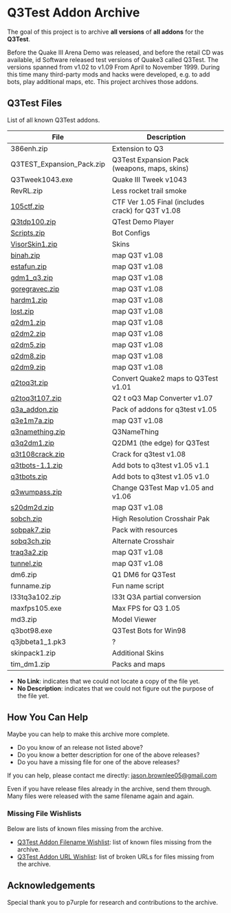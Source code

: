 # Q3Test Addon Archive

The goal of this project is to archive **all versions** of **all addons** for the **Q3Test**.

Before the Quake III Arena Demo was released, and before the retail CD was available, id Software released test versions of Quake3 called Q3Test. The versions spanned from v1.02 to v1.09 From April to November 1999. During this time many third-party mods and hacks were developed, e.g. to add bots, play additional maps, etc. This project archives those addons.

## Q3Test Files

List of all known Q3Test addons.

File | Description
--- | ---
386enh.zip | Extension to Q3
Q3TEST_Expansion_Pack.zip | Q3Test Expansion Pack (weapons, maps, skins)
Q3Tweek1043.exe | Quake III Tweek v1043
RevRL.zip | Less rocket trail smoke
[105ctf.zip](bin/105ctf.zip) | CTF Ver 1.05 Final (includes crack) for Q3T v1.08
[Q3tdp100.zip](bin/Q3tdp100.zip) | QTest Demo Player
[Scripts.zip](bin/Scripts.zip) | Bot Configs
[VisorSkin1.zip](bin/VisorSkin1.zip) | Skins
[binah.zip](bin/binah.zip) | map Q3T v1.08
[estafun.zip](bin/estafun.zip) | map Q3T v1.08
[gdm1_q3.zip](bin/gdm1_q3.zip) | map Q3T v1.08
[goregravec.zip](bin/goregravec.zip) | map Q3T v1.08
[hardm1.zip](bin/hardm1.zip) | map Q3T v1.08
[lost.zip](bin/lost.zip) | map Q3T v1.08
[q2dm1.zip](bin/q2dm1.zip) | map Q3T v1.08
[q2dm2.zip](bin/q2dm2.zip) | map Q3T v1.08
[q2dm5.zip](bin/q2dm5.zip) | map Q3T v1.08
[q2dm8.zip](bin/q2dm8.zip) | map Q3T v1.08
[q2dm9.zip](bin/q2dm9.zip) | map Q3T v1.08
[q2toq3t.zip](bin/q2toq3t.zip) | Convert Quake2 maps to Q3Test v1.01
[q2toq3t107.zip](bin/q2toq3t107.zip) | Q2 t oQ3 Map Converter v1.07
[q3a_addon.zip](bin/q3a_addon.zip) | Pack of addons for q3test v1.05
[q3e1m7a.zip](bin/q3e1m7a.zip) | map Q3T v1.08
[q3namething.zip](bin/q3namething.zip) | Q3NameThing
[q3q2dm1.zip](bin/q3q2dm1.zip) | Q2DM1 (the edge) for Q3Test
[q3t108crack.zip](bin/q3t108crack.zip) | Crack for q3test v1.08
[q3tbots-1.1.zip](bin/q3tbots-1.1.zip) | Add bots to q3test v1.05 v1.1
[q3tbots.zip](bin/q3tbots.zip) | Add bots to q3test v1.05 v1.0
[q3wumpass.zip](bin/q3wumpass.zip) | Change Q3Test Map v1.05 and v1.06
[s20dm2d.zip](bin/s20dm2d.zip) | map Q3T v1.08
[sobch.zip](bin/sobch.zip) | High Resolution Crosshair Pak
[sobpak7.zip](sobpak7.zip) | Pack with resources
[sobq3ch.zip](bin/sobq3ch.zip) | Alternate Crosshair
[traq3a2.zip](bin/traq3a2.zip) | map Q3T v1.08
[tunnel.zip](bin/tunnel.zip) | map Q3T v1.08
dm6.zip | Q1 DM6 for Q3Test
funname.zip | Fun name script
l33tq3a102.zip | l33t Q3A partial conversion
maxfps105.exe | Max FPS for Q3 1.05
md3.zip | Model Viewer
q3bot98.exe | Q3Test Bots for Win98
q3jbbeta1_1.pk3 | ?
skinpack1.zip | Additional Skins
tim_dm1.zip | Packs and maps

* **No Link**: indicates that we could not locate a copy of the file yet.
* **No Description**: indicates that we could not figure out the purpose of the file yet.

## How You Can Help

Maybe you can help to make this archive more complete.

* Do you know of an release not listed above?
* Do you know a better description for one of the above releases?
* Do you have a missing file for one of the above releases?

If you can help, please contact me directly: jason.brownlee05@gmail.com

Even if you have release files already in the archive, send them through. Many files were released with the same filename again and again.

### Missing File Wishlists

Below are lists of known files missing from the archive.

* [Q3Test Addon Filename Wishlist](research/wishlist.txt): list of known files missing from the archive.
* [Q3Test Addon URL Wishlist](research/wishlist_urls.txt): list of broken URLs for files missing from the archive.

## Acknowledgements

Special thank you to p7urple for research and contributions to the archive.


